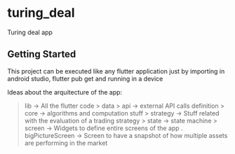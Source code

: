 # turing_deal

Turing deal app

## Getting Started

This project can be executed like any flutter application just by importing in android studio, flutter pub get and running in a device

Ideas about the arquitecture of the app:

> lib -> All the flutter code
    > data
        > api -> external API calls definition
        > core -> algorithms and computation stuff
            > strategy -> Stuff related with the evaluation of a trading strategy
        > state -> state machine
        > screen -> Widgets to define entire screens of the app
            . bigPictureScreen ->  Screen to have a snapshot of how multiple assets are performing in the market  
